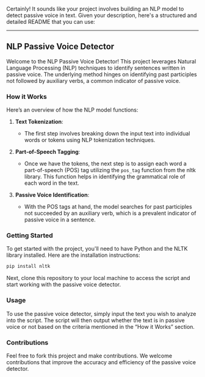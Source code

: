 Certainly! It sounds like your project involves building an NLP model to detect passive voice in text. Given your description, here's a structured and detailed README that you can use:

---

## NLP Passive Voice Detector

Welcome to the NLP Passive Voice Detector! This project leverages Natural Language Processing (NLP) techniques to identify sentences written in passive voice. The underlying method hinges on identifying past participles not followed by auxiliary verbs, a common indicator of passive voice.

### How it Works

Here’s an overview of how the NLP model functions:

1. **Text Tokenization**:
   - The first step involves breaking down the input text into individual words or tokens using NLP tokenization techniques.
   
2. **Part-of-Speech Tagging**:
   - Once we have the tokens, the next step is to assign each word a part-of-speech (POS) tag utilizing the `pos_tag` function from the nltk library. This function helps in identifying the grammatical role of each word in the text.

3. **Passive Voice Identification**:
   - With the POS tags at hand, the model searches for past participles not succeeded by an auxiliary verb, which is a prevalent indicator of passive voice in a sentence.

### Getting Started

To get started with the project, you'll need to have Python and the NLTK library installed. Here are the installation instructions:

```bash
pip install nltk
```

Next, clone this repository to your local machine to access the script and start working with the passive voice detector.

### Usage

To use the passive voice detector, simply input the text you wish to analyze into the script. The script will then output whether the text is in passive voice or not based on the criteria mentioned in the “How it Works” section.

### Contributions

Feel free to fork this project and make contributions. We welcome contributions that improve the accuracy and efficiency of the passive voice detector.

